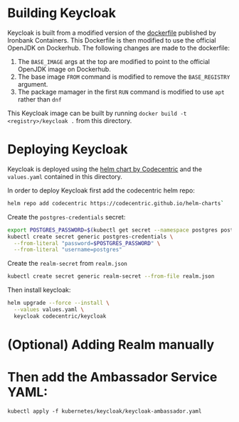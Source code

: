 # Building Keycloak

Keycloak is built from a modified version of the [dockerfile](https://repo1.dsop.io/dsop/opensource/keycloak/keycloak) published by Ironbank Containers. This Dockerfile is then modified to use the official OpenJDK on Dockerhub. The following changes are made to the dockerfile:

1. The `BASE_IMAGE` args at the top are modified to point to the official OpenJDK image on Dockerhub.
1. The base image `FROM` command is modified to remove the `BASE_REGISTRY` argument.
1. The package mamager in the first `RUN` command is modified to use `apt` rather than `dnf`

This Keycloak image can be built by running `docker build -t <registry>/keycloak .` from this directory.

# Deploying Keycloak

Keycloak is deployed using the [helm chart by Codecentric](https://github.com/codecentric/helm-charts/tree/master/charts/keycloak) and the `values.yaml` contained in this directory.

In order to deploy Keycloak first add the codecentric helm repo:
```bash
helm repo add codecentric https://codecentric.github.io/helm-charts`
```

Create the `postgres-credentials` secret:
```bash
export POSTGRES_PASSWORD=$(kubectl get secret --namespace postgres postgres-postgresql -o jsonpath="{.data.postgres-password}" | base64 -d)
kubectl create secret generic postgres-credentials \
  --from-literal "password=$POSTGRES_PASSWORD" \
  --from-literal "username=postgres"
```

Create the `realm-secret` from `realm.json`
```bash
kubectl create secret generic realm-secret --from-file realm.json
```

Then install keycloak:
```bash
helm upgrade --force --install \
  --values values.yaml \
  keycloak codecentric/keycloak
```


# (Optional) Adding Realm manually 

# Then add the Ambassador Service YAML:

`kubectl apply -f kubernetes/keycloak/keycloak-ambassador.yaml`


